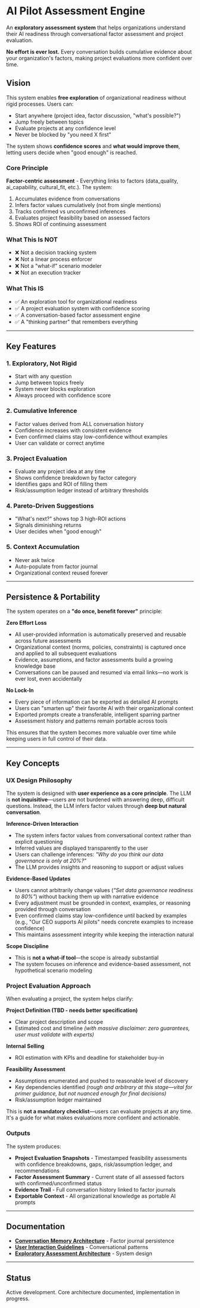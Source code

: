 # AI Pilot Assessment Engine

An **exploratory assessment system** that helps organizations understand their AI readiness through conversational factor assessment and project evaluation.

**No effort is ever lost.** Every conversation builds cumulative evidence about your organization's factors, making project evaluations more confident over time.

## Vision

This system enables **free exploration** of organizational readiness without rigid processes. Users can:
- Start anywhere (project idea, factor discussion, "what's possible?")
- Jump freely between topics
- Evaluate projects at any confidence level
- Never be blocked by "you need X first"

The system shows **confidence scores** and **what would improve them**, letting users decide when "good enough" is reached.

### Core Principle

**Factor-centric assessment** - Everything links to factors (data_quality, ai_capability, cultural_fit, etc.). The system:
1. Accumulates evidence from conversations
2. Infers factor values cumulatively (not from single mentions)
3. Tracks confirmed vs unconfirmed inferences
4. Evaluates project feasibility based on assessed factors
5. Shows ROI of continuing assessment

### What This Is NOT

- ❌ Not a decision tracking system
- ❌ Not a linear process enforcer
- ❌ Not a "what-if" scenario modeler
- ❌ Not an execution tracker

### What This IS

- ✅ An exploration tool for organizational readiness
- ✅ A project evaluation system with confidence scoring
- ✅ A conversation-based factor assessment engine
- ✅ A "thinking partner" that remembers everything

---

## Key Features

### 1. Exploratory, Not Rigid
- Start with any question
- Jump between topics freely
- System never blocks exploration
- Always proceed with confidence score

### 2. Cumulative Inference
- Factor values derived from ALL conversation history
- Confidence increases with consistent evidence
- Even confirmed claims stay low-confidence without examples
- User can validate or correct anytime

### 3. Project Evaluation
- Evaluate any project idea at any time
- Shows confidence breakdown by factor category
- Identifies gaps and ROI of filling them
- Risk/assumption ledger instead of arbitrary thresholds

### 4. Pareto-Driven Suggestions
- "What's next?" shows top 3 high-ROI actions
- Signals diminishing returns
- User decides when "good enough"

### 5. Context Accumulation
- Never ask twice
- Auto-populate from factor journal
- Organizational context reused forever

---

## Persistence & Portability

The system operates on a **"do once, benefit forever"** principle:

**Zero Effort Loss**
- All user-provided information is automatically preserved and reusable across future assessments
- Organizational context (norms, policies, constraints) is captured once and applied to all subsequent evaluations
- Evidence, assumptions, and factor assessments build a growing knowledge base
- Conversations can be paused and resumed via email links—no work is ever lost, even accidentally

**No Lock-In**
- Every piece of information can be exported as detailed AI prompts
- Users can "smarten up" their favorite AI with their organizational context
- Exported prompts create a transferable, intelligent sparring partner
- Assessment history and patterns remain portable across tools

This ensures that the system becomes more valuable over time while keeping users in full control of their data.

---

## Key Concepts

### UX Design Philosophy

The system is designed with **user experience as a core principle**. The LLM is **not inquisitive**—users are not burdened with answering deep, difficult questions. Instead, the LLM infers factor values through **deep but natural conversation**.

**Inference-Driven Interaction**
- The system infers factor values from conversational context rather than explicit questioning
- Inferred values are displayed transparently to the user
- Users can challenge inferences: *"Why do you think our data governance is only at 20%?"*
- The LLM provides insights and reasoning to support or adjust values

**Evidence-Based Updates**
- Users cannot arbitrarily change values (*"Set data governance readiness to 80%"*) without backing them up with narrative evidence
- Every adjustment must be grounded in context, examples, or reasoning provided through conversation
- Even confirmed claims stay low-confidence until backed by examples (e.g., "Our CEO supports AI pilots" needs concrete examples to increase confidence)
- This maintains assessment integrity while keeping the interaction natural

**Scope Discipline**
- This is **not a what-if tool**—the scope is already substantial
- The system focuses on inference and evidence-based assessment, not hypothetical scenario modeling

### Project Evaluation Approach

When evaluating a project, the system helps clarify:

**Project Definition (TBD - needs better specification)**
- Clear project description and scope
- Estimated cost and timeline *(with massive disclaimer: zero guarantees, user must validate with experts)*

**Internal Selling**
- ROI estimation with KPIs and deadline for stakeholder buy-in

**Feasibility Assessment**
- Assumptions enumerated and pushed to reasonable level of discovery
- Key dependencies identified *(rough and arbitrary at this stage—vital for primer guidance, but not nuanced enough for final decisions)*
- Risk/assumption ledger maintained

This is **not a mandatory checklist**—users can evaluate projects at any time. It's a guide for what makes evaluations more confident and actionable.

### Outputs

The system produces:
- **Project Evaluation Snapshots** - Timestamped feasibility assessments with confidence breakdowns, gaps, risk/assumption ledger, and recommendations
- **Factor Assessment Summary** - Current state of all assessed factors with confirmed/unconfirmed status
- **Evidence Trail** - Full conversation history linked to factor journals
- **Exportable Context** - All organizational knowledge as portable AI prompts

---

## Documentation

- **[Conversation Memory Architecture](docs/conversation_memory_architecture.md)** - Factor journal persistence
- **[User Interaction Guidelines](docs/user_interaction_guideline.md)** - Conversational patterns
- **[Exploratory Assessment Architecture](docs/exploratory_assessment_architecture.md)** - System design

---

## Status

Active development. Core architecture documented, implementation in progress.
